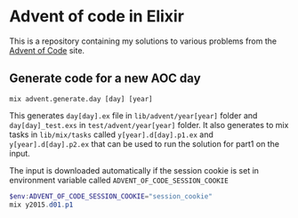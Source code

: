 # Advent of code in Elixir

This is a repository containing my solutions to various problems from the [Advent of Code](https://adventofcode.com/) site.

## Generate code for a new AOC day

```poowershell
mix advent.generate.day [day] [year]
```

This generates `day[day].ex` file in `lib/advent/year[year]` folder and `day[day]_test.exs` in `test/advent/year[year]` folder.
It also generates to mix tasks in `lib/mix/tasks` called `y[year].d[day].p1.ex` and `y[year].d[day].p2.ex` that can be used
to run the solution for part1 on the input.

The input is downloaded automatically if the session cookie is set in environment variable called `ADVENT_OF_CODE_SESSION_COOKIE`

```powershell
$env:ADVENT_OF_CODE_SESSION_COOKIE="session_cookie"
mix y2015.d01.p1
```
